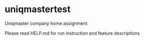 # uniqmastertest
Uniqmaster company home assignment

Please read HELP.md for run instruction and feature descriptions
